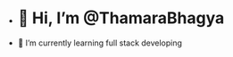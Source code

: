 - <h1>👋 Hi, I’m @ThamaraBhagya</h1>
- 🌱 I’m currently learning full stack developing 
 

<!---
ThamaraBhagya/ThamaraBhagya is a ✨ special ✨ repository because its `README.md` (this file) appears on your GitHub profile.
You can click the Preview link to take a look at your changes.
--->
